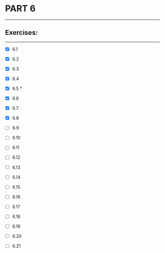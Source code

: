 # PART 6
****

## Exercises:
****
- [x] 6.1 

- [x] 6.2

- [x] 6.3

- [x] 6.4 

- [x] 6.5 *

- [x] 6.6
 
- [x] 6.7 

- [x] 6.8 

- [ ] 6.9

- [ ] 6.10

- [ ] 6.11

- [ ] 6.12

- [ ] 6.13

- [ ] 6.14 

- [ ] 6.15

- [ ] 6.16 

- [ ] 6.17

- [ ] 6.18

- [ ] 6.19

- [ ] 6.20 

- [ ] 6.21

